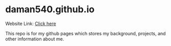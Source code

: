 # daman540.github.io
Website Link: [Click here](daman540.github.io)

This repo is for my github pages which stores my background, projects, and other information about me.